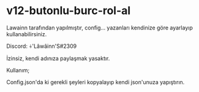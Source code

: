 # v12-butonlu-burc-rol-al
Lawainn tarafından yapılmıştır, config... yazanları kendinize göre ayarlayıp kullanabilirsiniz.

Discord: ⍭'Lâwâinn'S#2309

İzinsiz, kendi adınıza paylaşmak yasaktır.


Kullanım;

Config.json'da ki gerekli şeyleri kopyalayıp kendi json'unuza yapıştırın.
